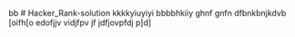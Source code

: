 bb # Hacker_Rank-solution
kkkkyiuyiyi
bbbbhkiiy
ghnf
gnfn
dfbnkbnjkdvb
[oifh[o
edofjjv
vidjfpv
jf
jdfjovpfdj
p]d]
